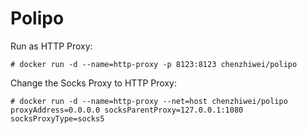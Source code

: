 # Polipo

Run as HTTP Proxy:

```
# docker run -d --name=http-proxy -p 8123:8123 chenzhiwei/polipo
```

Change the Socks Proxy to HTTP Proxy:

```
# docker run -d --name=http-proxy --net=host chenzhiwei/polipo proxyAddress=0.0.0.0 socksParentProxy=127.0.0.1:1080 socksProxyType=socks5
```
